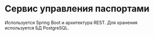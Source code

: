 Сервис управления паспортами
=========================================

Используется Spring Boot и архитектура REST. Для хранения используется БД PostgreSQL.
